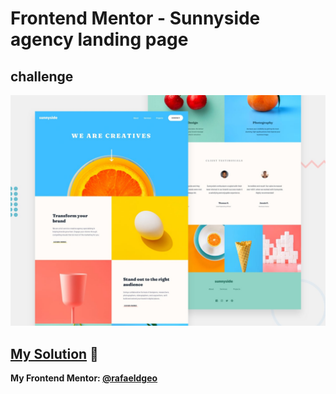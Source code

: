 # Frontend Mentor - Sunnyside agency landing page
## challenge

![Design preview for the Sunnyside agency landing page coding challenge](./design/desktop-preview.jpg)

## [My Solution](https://rafaeldgeo.github.io/my-practices-in-the-frontend-mentor/junior/sunnyside-agency-landing-page-main/) 🚀
**My Frontend Mentor: [@rafaeldgeo](https://www.frontendmentor.io/profile/rafaeldgeo)**


